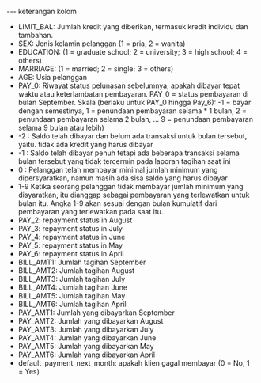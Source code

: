 --- keterangan kolom

* LIMIT_BAL: Jumlah kredit yang diberikan, termasuk kredit individu dan tambahan.
* SEX: Jenis kelamin pelanggan (1 = pria, 2 = wanita)
* EDUCATION: (1 = graduate school; 2 = university; 3 = high school; 4 = others)
* MARRIAGE: (1 = married; 2 = single; 3 = others)
* AGE: Usia pelanggan
* PAY_0: Riwayat status pelunasan sebelumnya, apakah dibayar tepat waktu atau keterlambatan pembayaran. PAY_0 = status pembayaran di bulan September. Skala (berlaku untuk PAY_0 hingga Pay_6): -1 = bayar dengan semestinya, 1 = penundaan pembayaran selama * 1 bulan, 2 = penundaan pembayaran selama 2 bulan, ... 9 = penundaan pembayaran selama 9 bulan atau lebih)
* -2 : Saldo telah dibayar dan belum ada transaksi untuk bulan tersebut, yaitu. tidak ada kredit yang harus dibayar
* -1 : Saldo telah dibayar penuh tetapi ada beberapa transaksi selama bulan tersebut yang tidak tercermin pada laporan tagihan saat ini
* 0 : Pelanggan telah membayar minimal jumlah minimum yang dipersyaratkan, namun masih ada sisa saldo yang harus dibayar
* 1-9 Ketika seorang pelanggan tidak membayar jumlah minimum yang disyaratkan, itu dianggap sebagai pembayaran yang terlewatkan untuk bulan itu. Angka 1-9 akan sesuai dengan bulan kumulatif dari pembayaran yang terlewatkan pada saat itu.
* PAY_2: repayment status in August
* PAY_3: repayment status in July
* PAY_4: repayment status in June
* PAY_5: repayment status in May
* PAY_6: repayment status in April
* BILL_AMT1: Jumlah tagihan September
* BILL_AMT2: Jumlah tagihan August
* BILL_AMT3: Jumlah tagihan July
* BILL_AMT4: Jumlah tagihan June
* BILL_AMT5: Jumlah tagihan May
* BILL_AMT6: Jumlah tagihan April
* PAY_AMT1: Jumlah yang dibayarkan September
* PAY_AMT2: Jumlah yang dibayarkan August
* PAY_AMT3: Jumlah yang dibayarkan July
* PAY_AMT4: Jumlah yang dibayarkan June
* PAY_AMT5: Jumlah yang dibayarkan May
* PAY_AMT6: Jumlah yang dibayarkan April
* default_payment_next_month: apakah klien gagal membayar (0 = No, 1 = Yes)